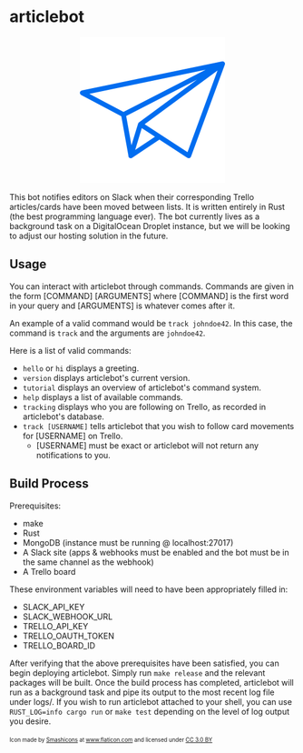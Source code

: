 # articlebot

<p align="center">
  <img src="https://github.com/TritonNews/articlebot/raw/master/icon.png"/>
</p>

This bot notifies editors on Slack when their corresponding Trello articles/cards have been moved between lists. It is written entirely in Rust (the best programming language ever). The bot currently lives as a background task on a DigitalOcean Droplet instance, but we will be looking to adjust our hosting solution in the future.

## Usage

You can interact with articlebot through commands. Commands are given in the form [COMMAND] [ARGUMENTS] where [COMMAND] is the first word in your query and [ARGUMENTS] is whatever comes after it.

An example of a valid command would be `track johndoe42`. In this case, the command is `track` and the arguments are `johndoe42`.

Here is a list of valid commands:

* `hello` or `hi` displays a greeting.
* `version` displays articlebot's current version.
* `tutorial` displays an overview of articlebot's command system.
* `help` displays a list of available commands.
* `tracking` displays who you are following on Trello, as recorded in articlebot's database.
* `track [USERNAME]` tells articlebot that you wish to follow card movements for [USERNAME] on Trello.
  - [USERNAME] must be exact or articlebot will not return any notifications to you.

## Build Process

Prerequisites:

* make
* Rust
* MongoDB (instance must be running @ localhost:27017)
* A Slack site (apps & webhooks must be enabled and the bot must be in the same channel as the webhook)
* A Trello board

These environment variables will need to have been appropriately filled in:

* SLACK_API_KEY
* SLACK_WEBHOOK_URL
* TRELLO_API_KEY
* TRELLO_OAUTH_TOKEN
* TRELLO_BOARD_ID

After verifying that the above prerequisites have been satisfied, you can begin deploying articlebot. Simply run `make release` and the relevant packages will be built. Once the build process has completed, articlebot will run as a background task and pipe its output to the most recent log file under logs/. If you wish to run articlebot attached to your shell, you can use `RUST_LOG=info cargo run` or `make test` depending on the level of log output you desire.

<sup><sub>Icon made by <a href="https://www.flaticon.com/authors/smashicons" title="Smashicons">Smashicons</a> at <a href="https://www.flaticon.com/" title="Flaticon">www.flaticon.com</a> and licensed under <a href="http://creativecommons.org/licenses/by/3.0/" title="Creative Commons BY 3.0" target="_blank">CC 3.0 BY</a></sub></sup>
